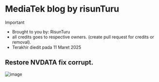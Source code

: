 # MediaTek blog by risunTuru

> [!IMPORTANT]
> - Brought to you by: RisunTuru
> - all credits goes to respective owners. (create pull request for credits or removal).
> - Terakhir diedit pada 11 Maret 2025

## Restore NVDATA fix corrupt.
![image](httpsgithub.comuser-attachmentsassets1c543652-9acb-4570-9a58-f9e670cc1739)